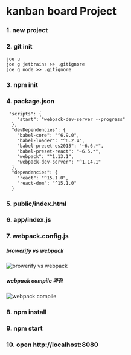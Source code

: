 # kanban board Project

### 1. new project
### 2. git init
```
joe u
joe g jetbrains >> .gitignore
joe g node >> .gitignore
```
### 3. npm init
### 4. package.json
```
 "scripts": {
    "start": "webpack-dev-server --progress"
  },
  "devDependencies": {
    "babel-core": "^6.9.0",
    "babel-loader": "^6.2.4",
    "babel-preset-es2015": "~6.6.*",
    "babel-preset-react": "~6.5.*",
    "webpack": "^1.13.1",
    "webpack-dev-server": "^1.14.1"
  },
  "dependencies": {
    "react": "^15.1.0",
    "react-dom": "^15.1.0"
  }
```
### 5. public/index.html  
### 6. app/index.js  
### 7. webpack.config.js  
##### browerify vs webpack 
![browerify vs webpack](http://gift-s.kakaocdn.net/dn/gift/playground/%E1%84%89%E1%85%B3%E1%84%8F%E1%85%B3%E1%84%85%E1%85%B5%E1%86%AB%E1%84%89%E1%85%A3%E1%86%BA%202016-07-29%20%E1%84%8B%E1%85%A9%E1%84%92%E1%85%AE%203.56.11.png)  
##### webpack compile 과정 
![webpack compile](http://d2.naver.com/content/images/2016/02/webpack-1.png)  
### 8. npm install
### 9. npm start
### 10. open http://localhost:8080

